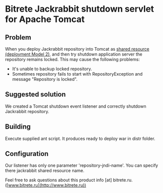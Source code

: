 Bitrete Jackrabbit shutdown servlet for Apache Tomcat
=====================================================

Problem
-------
When you deploy Jackrabbit repository into Tomcat as [shared resource (deployment Model 2)](http://jackrabbit.apache.org/deployment-models.html#DeploymentModels-Model2%3ASharedJ2EEResource), and then try shutdown application server the repository remains locked. This may cause the following problems:

* It's unable to backup locked repository.
* Sometimes repository fails to start with RepositoryException and message "Repository is locked".

Suggested solution
------------------
We created a Tomcat shutdown event listener and correctly shutdown Jackrabbit repository.

Building
--------
Execute supplied ant script. It produces ready to deploy war in distr folder.

Configuration
-------------
Our listener has only one parameter 'repository-jndi-name'. You can specify there jackrabbit shared resource name.

Feel free to ask questions about this product info [at] bitrete.ru. ([www.bitrete.ru](http://www.bitrete.ru))
